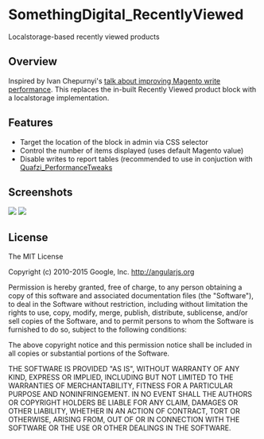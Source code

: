 # SomethingDigital_RecentlyViewed

Localstorage-based recently viewed products

Overview
--

Inspired by Ivan Chepurnyi's [talk about improving Magento write performance](de.slideshare.net/ivanchepurnyi/making-magento-flying-like-a-rocket-a-set-of-valuable-tips-for-developers?related=1). This replaces the in-built Recently Viewed product block with a localstorage implementation.

Features
--

- Target the location of the block in admin via CSS selector
- Control the number of items displayed (uses default Magento value)
- Disable writes to report tables (recommended to use in conjuction with [Quafzi_PerformanceTweaks](https://github.com/quafzi/magento-performance-tweaks)


Screenshots
--

<img src="http://i.imgur.com/qjA2qZW.png"/>
<img src="http://i.imgur.com/Zh8OFVW.png"/>

License
--

The MIT License

Copyright (c) 2010-2015 Google, Inc. http://angularjs.org

Permission is hereby granted, free of charge, to any person obtaining a copy
of this software and associated documentation files (the "Software"), to deal
in the Software without restriction, including without limitation the rights
to use, copy, modify, merge, publish, distribute, sublicense, and/or sell
copies of the Software, and to permit persons to whom the Software is
furnished to do so, subject to the following conditions:

The above copyright notice and this permission notice shall be included in
all copies or substantial portions of the Software.

THE SOFTWARE IS PROVIDED "AS IS", WITHOUT WARRANTY OF ANY KIND, EXPRESS OR
IMPLIED, INCLUDING BUT NOT LIMITED TO THE WARRANTIES OF MERCHANTABILITY,
FITNESS FOR A PARTICULAR PURPOSE AND NONINFRINGEMENT. IN NO EVENT SHALL THE
AUTHORS OR COPYRIGHT HOLDERS BE LIABLE FOR ANY CLAIM, DAMAGES OR OTHER
LIABILITY, WHETHER IN AN ACTION OF CONTRACT, TORT OR OTHERWISE, ARISING FROM,
OUT OF OR IN CONNECTION WITH THE SOFTWARE OR THE USE OR OTHER DEALINGS IN
THE SOFTWARE.
